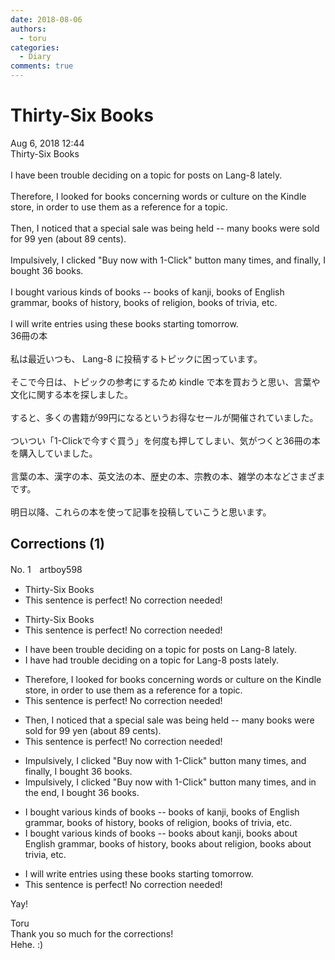 ```yaml
---
date: 2018-08-06
authors:
  - toru
categories:
  - Diary
comments: true
---
```


# Thirty-Six Books
<div class="date">Aug 6, 2018 12:44</div>
<div id="post"><div id="body_show_ori">
Thirty-Six Books<br/><br/>I have been trouble deciding on a topic for posts on Lang-8 lately.<br/><br/>Therefore, I looked for books concerning words or culture on the Kindle store, in order to use them as a reference for a topic.<br/><br/>Then, I noticed that a special sale was being held -- many books were sold for 99 yen (about 89 cents).<br/><br/>Impulsively, I clicked "Buy now with 1-Click" button many times, and finally, I bought 36 books.<br/><br/>I bought various kinds of books -- books of kanji, books of English grammar, books of history, books of religion, books of trivia, etc.<br/><br/>I will write entries using these books starting tomorrow.
</div></div>

<!-- more -->

<div id="post_ja"><div id="body_show_mo">
36冊の本<br/><br/>私は最近いつも、 Lang-8 に投稿するトピックに困っています。<br/><br/>そこで今日は、トピックの参考にするため kindle で本を買おうと思い、言葉や文化に関する本を探しました。<br/><br/>すると、多くの書籍が99円になるというお得なセールが開催されていました。<br/><br/>ついつい「1-Clickで今すぐ買う」を何度も押してしまい、気がつくと36冊の本を購入していました。<br/><br/>言葉の本、漢字の本、英文法の本、歴史の本、宗教の本、雑学の本などさまざまです。<br/><br/>明日以降、これらの本を使って記事を投稿していこうと思います。
</div></div>

## Corrections (1)
<div id="block"><div class="first_name"> No. 1　<span class="just_name">artboy598</span></div><div id="block2">
<ul class="correction_field">
<li class="incorrect">Thirty-Six Books</li>
<li class="corrected perfect">This sentence is perfect! No correction needed!</li>
</ul>
<ul class="correction_field">
<li class="incorrect">Thirty-Six Books</li>
<li class="corrected perfect">This sentence is perfect! No correction needed!</li>
</ul>
<ul class="correction_field">
<li class="incorrect">I have been trouble deciding on a topic for posts on Lang-8 lately.</li>
<li class="corrected correct">
I have <span class="f_red">had</span> trouble deciding on a topic for <span class="f_blue">Lang-8 posts</span> lately.
</li>
</ul>
<ul class="correction_field">
<li class="incorrect">Therefore, I looked for books concerning words or culture on the Kindle store, in order to use them as a reference for a topic.</li>
<li class="corrected perfect">This sentence is perfect! No correction needed!</li>
</ul>
<ul class="correction_field">
<li class="incorrect">Then, I noticed that a special sale was being held -- many books were sold for 99 yen (about 89 cents).</li>
<li class="corrected perfect">This sentence is perfect! No correction needed!</li>
</ul>
<ul class="correction_field">
<li class="incorrect">Impulsively, I clicked "Buy now with 1-Click" button many times, and finally, I bought 36 books.</li>
<li class="corrected correct">
Impulsively, I clicked "Buy now with 1-Click" button many times, and <span class="f_red">in the end</span>, I bought 36 books.
</li>
</ul>
<ul class="correction_field">
<li class="incorrect">I bought various kinds of books -- books of kanji, books of English grammar, books of history, books of religion, books of trivia, etc.</li>
<li class="corrected correct">
I bought various kinds of books -- books <span class="f_red">about</span> kanji, books <span class="f_red">about</span> English grammar, books of history, books <span class="f_red">about</span> religion, books <span class="f_red">about</span> trivia, etc.
</li>
</ul>
<ul class="correction_field">
<li class="incorrect">I will write entries using these books starting tomorrow.</li>
<li class="corrected perfect">This sentence is perfect! No correction needed!</li>
</ul>
<p class="comment_small">
 Yay!
</p>

</div><div class="name"><span class="just_name">Toru</span><br>
Thank you so much for the corrections!<br/>Hehe. :)
</div>
</div>

